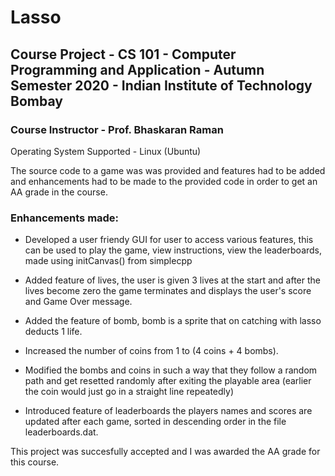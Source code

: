 # Lasso

## Course Project - CS 101 - Computer Programming and Application - Autumn Semester 2020 - Indian Institute of Technology Bombay 
### Course Instructor - Prof. Bhaskaran Raman 

Operating System Supported - Linux (Ubuntu)

The source code to a game was was provided and features had to be added and enhancements had to be made to the provided code in order to get an AA grade in the course.

### Enhancements made:

- Developed a user friendy GUI for user to access various features, this can be used to play the game, view instructions, view the leaderboards, made using initCanvas() from simplecpp

- Added feature of lives, the user is given 3 lives at the start and after the lives become zero the game terminates and displays the user's score and Game Over message.

- Added the feature of bomb, bomb is a sprite that on catching with lasso deducts 1 life.

- Increased the number of coins from 1 to (4 coins + 4 bombs).

- Modified the bombs and coins in such a way that they follow a random path and get resetted randomly after exiting the playable area (earlier the coin would just go in a straight line repeatedly)

- Introduced feature of leaderboards the players names and scores are updated after each game, sorted in descending order in the file leaderboards.dat.

This project was succesfully accepted and I was awarded the AA grade for this course.
